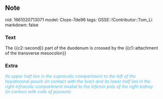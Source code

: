 ## Note
nid: 1661020713071
model: Cloze-7de96
tags: GSSE::!Contributor::Tom_Li
markdown: false

### Text
<div>
  The {{c2::second}} part of the duodenum is crossed by the
  {{c1::attachment of the transverse mesocolon}}
</div>

### Extra
<div>
  <i><font color="#4FBCFF">Its upper half lies in the supracolic
  compartment to the left of the hepatorenal pouch (in contact with
  the liver) and its lower half lies in the right infracolic
  compartment medial to the inferior pole of the right kidney (in
  contact with coils of jejunum).</font></i>
</div>
